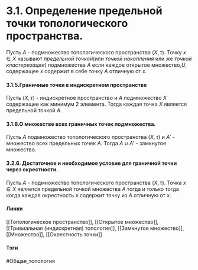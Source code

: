 # 3.1. Определение предельной точки топологического пространства.
Пусть $A$ - подмножество топологического пространства $(X,\tau)$. Точку $x\in X$ называют *предельной точкой*(или *точкой накопления* или же *точкой кластеризации*) подмножества $A$ если каждое открытое множество,$U$, содержащее $x$ содержит в себе точку $A$ отличную от $x$.

#### 3.1.5.Граничные точки в индискретном пространстве
Пусть $(X,\tau)$ - индискретное пространство и $A$ подмножество $X$ содержащее как минимум 2 элемента. Тогда каждая точка $X$ является предельной точкой $A$.

#### 3.1.8.О множестве всех граничных точек подмножества.
Пусть $A$ подмножество топологического пространства $(X,\tau)$ и $A'$ - множество всех предельных точек $A$. Тогда $A\cup A'$ - замкнутое множество.

#### 3.2.6. Достаточное и необходимое условие для граничной точки через окрестности.
Пусть $A$ - подмножество топологического пространства $(X,\tau)$. Точка $x\in X$ является предельной точкой множества $A$ тогда и только тогда когда каждая окрестность $x$ содержит точку из $A$ отличную от $x$.

#### Линки 
[[Топологическое пространство]],
[[Открытое множество]],
[[Тривиальная (индискретная) топология]],
[[Замкнутое множество]],
[[Множество]],
[[Окрестность точки]]
#### Тэги 
 #Общая_топология